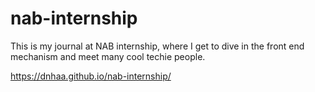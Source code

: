 # nab-internship
This is my journal at NAB internship, where I get to dive in the front end mechanism and meet many cool techie people.

https://dnhaa.github.io/nab-internship/
